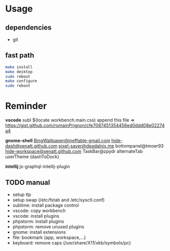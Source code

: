 # Usage

## dependencies
 - git

## fast path
```bash
make install
make desktop
sudo reboot
make configure
sudo reboot
```

# Reminder

**vscode**
subl $(locate workbench.main.css)
append this file => https://gist.github.com/romainPrignon/cfe7087451354456ed0ddd08e02274a4

**gnome-shell**
BingWallpaper@ineffable-gmail.com  hide-dash@xenatt.github.com       pixel-saver@deadalnix.me
bottompanel@tmoer93                hide-workspace@xenatt.github.com  TaskBar@zpydr
alternateTab
userTheme
(dashToDock)

**intellij**
js-graphql-intellij-plugin

## TODO manual
- setup tlp
- setup swap (/etc/fstab and /etc/sysctl.conf)
- sublime: install package control
- vscode: copy workbench
- vscode: install plugins
- phpstorm: install plugins
- phpstorm: remove unused plugins
- gnome: install extensions
- file: bookmark (app, workspace,...)
- keyboard: remove caps (/usr/share/X11/xkb/symbols/pc)
